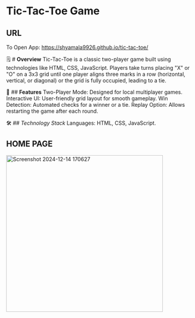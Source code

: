 # Tic-Tac-Toe Game

## URL
To Open App:  https://shyamala9926.github.io/tic-tac-toe/

🗒️ # **Overview**
Tic-Tac-Toe is a classic two-player game built using technologies like HTML, CSS, JavaScript. Players take turns placing "X" or "O" on a 3x3 grid until one player aligns three marks in a row (horizontal, vertical, or diagonal) or the grid is fully occupied, leading to a tie.

🚀 ## **Features**
Two-Player Mode: Designed for local multiplayer games.
Interactive UI: User-friendly grid layout for smooth gameplay.
Win Detection: Automated checks for a winner or a tie.
Replay Option: Allows restarting the game after each round. 

🛠️ ## *Technology Stack*
Languages: HTML, CSS, JavaScript.

## HOME PAGE
<img width="420" alt="Screenshot 2024-12-14 170627" src="https://github.com/user-attachments/assets/933cb5ba-c000-450c-bb84-ee17af8716f2" />


